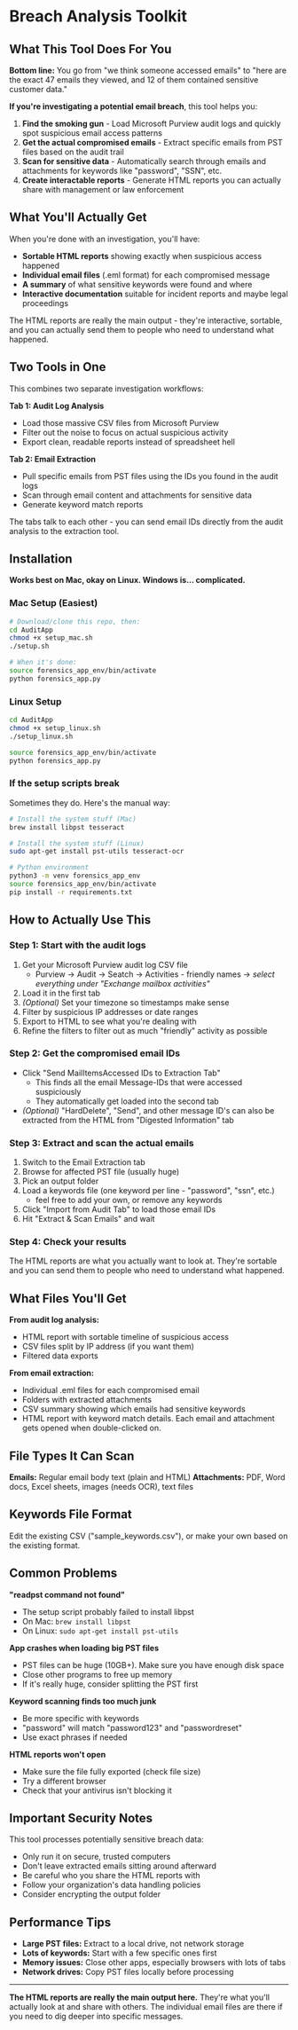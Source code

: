 # Breach Analysis Toolkit

## What This Tool Does For You

**Bottom line:** You go from "we think someone accessed emails" to "here are the exact 47 emails they viewed, and 12 of them contained sensitive customer data."

**If you're investigating a potential email breach**, this tool helps you:

1. **Find the smoking gun** - Load Microsoft Purview audit logs and quickly spot suspicious email access patterns
2. **Get the actual compromised emails** - Extract specific emails from PST files based on the audit trail
3. **Scan for sensitive data** - Automatically search through emails and attachments for keywords like "password", "SSN", etc.
4. **Create interactable reports** - Generate HTML reports you can actually share with management or law enforcement

## What You'll Actually Get

When you're done with an investigation, you'll have:
- **Sortable HTML reports** showing exactly when suspicious access happened
- **Individual email files** (.eml format) for each compromised message  
- **A summary** of what sensitive keywords were found and where
- **Interactive documentation** suitable for incident reports and maybe legal proceedings

The HTML reports are really the main output - they're interactive, sortable, and you can actually send them to people who need to understand what happened.

## Two Tools in One

This combines two separate investigation workflows:

**Tab 1: Audit Log Analysis**
- Load those massive CSV files from Microsoft Purview
- Filter out the noise to focus on actual suspicious activity
- Export clean, readable reports instead of spreadsheet hell

**Tab 2: Email Extraction** 
- Pull specific emails from PST files using the IDs you found in the audit logs
- Scan through email content and attachments for sensitive data
- Generate keyword match reports

The tabs talk to each other - you can send email IDs directly from the audit analysis to the extraction tool.

## Installation

**Works best on Mac, okay on Linux. Windows is... complicated.**

### Mac Setup (Easiest)
```bash
# Download/clone this repo, then:
cd AuditApp
chmod +x setup_mac.sh
./setup.sh

# When it's done:
source forensics_app_env/bin/activate
python forensics_app.py
```

### Linux Setup
```bash
cd AuditApp
chmod +x setup_linux.sh
./setup_linux.sh

source forensics_app_env/bin/activate
python forensics_app.py
```

### If the setup scripts break
Sometimes they do. Here's the manual way:

```bash
# Install the system stuff (Mac)
brew install libpst tesseract

# Install the system stuff (Linux)
sudo apt-get install pst-utils tesseract-ocr

# Python environment
python3 -m venv forensics_app_env
source forensics_app_env/bin/activate
pip install -r requirements.txt
```

## How to Actually Use This

### Step 1: Start with the audit logs
1. Get your Microsoft Purview audit log CSV file
     * Purview -> Audit -> Seatch -> Activities - friendly names -> *select everything under "Exchange mailbox activities"* 
2. Load it in the first tab
3. *(Optional)* Set your timezone so timestamps make sense
4. Filter by suspicious IP addresses or date ranges
5. Export to HTML to see what you're dealing with 
6. Refine the filters to filter out as much "friendly" activity as possible

### Step 2: Get the compromised email IDs
- Click "Send MailItemsAccessed IDs to Extraction Tab" 
    - This finds all the email Message-IDs that were accessed suspiciously
    - They automatically get loaded into the second tab
- *(Optional)* "HardDelete", "Send", and other message ID's can also be extracted from the HTML from "Digested Information" tab

### Step 3: Extract and scan the actual emails
1. Switch to the Email Extraction tab
2. Browse for affected PST file (usually huge)
3. Pick an output folder
4. Load a keywords file (one keyword per line - "password", "ssn", etc.)
    * feel free to add your own, or remove any keywords
5. Click "Import from Audit Tab" to load those email IDs
6. Hit "Extract & Scan Emails" and wait

### Step 4: Check your results
The HTML reports are what you actually want to look at. They're sortable and you can send them to people who need to understand what happened.

## What Files You'll Get

**From audit log analysis:**
- HTML report with sortable timeline of suspicious access
- CSV files split by IP address (if you want them)
- Filtered data exports

**From email extraction:**
- Individual .eml files for each compromised email
- Folders with extracted attachments 
- CSV summary showing which emails had sensitive keywords
- HTML report with keyword match details. Each email and attachment gets opened when double-clicked on.

## File Types It Can Scan

**Emails:** Regular email body text (plain and HTML)
**Attachments:** PDF, Word docs, Excel sheets, images (needs OCR), text files

## Keywords File Format

Edit the existing CSV ("sample_keywords.csv"), or make your own based on the existing format.

## Common Problems

**"readpst command not found"**
- The setup script probably failed to install libpst
- On Mac: `brew install libpst`
- On Linux: `sudo apt-get install pst-utils`

**App crashes when loading big PST files**
- PST files can be huge (10GB+). Make sure you have enough disk space
- Close other programs to free up memory
- If it's really huge, consider splitting the PST first

**Keyword scanning finds too much junk**
- Be more specific with keywords
- "password" will match "password123" and "passwordreset" 
- Use exact phrases if needed

**HTML reports won't open**
- Make sure the file fully exported (check file size)
- Try a different browser
- Check that your antivirus isn't blocking it

## Important Security Notes

This tool processes potentially sensitive breach data:
- Only run it on secure, trusted computers
- Don't leave extracted emails sitting around afterward
- Be careful who you share the HTML reports with
- Follow your organization's data handling policies
- Consider encrypting the output folder

## Performance Tips

- **Large PST files:** Extract to a local drive, not network storage
- **Lots of keywords:** Start with a few specific ones first
- **Memory issues:** Close other apps, especially browsers with lots of tabs
- **Network drives:** Copy PST files locally before processing

---

**The HTML reports are really the main output here.** They're what you'll actually look at and share with others. The individual email files are there if you need to dig deeper into specific messages.